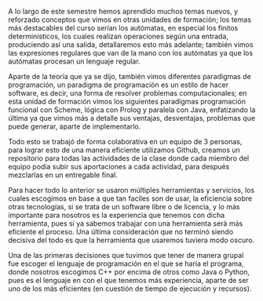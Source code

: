 A lo largo de este semestre hemos aprendido muchos temas nuevos, y reforzado conceptos que vimos en otras unidades de formación; los temas más destacables del curso serían los autómatas, en especial los finitos determinísticos, los cuales realizan operaciones según una entrada, produciendo así una salida, detallaremos esto más adelante; también vimos las expresiones regulares que van de la mano con los autómatas ya que los autómatas procesan un lenguaje regular.
 
Aparte de la teoría que ya se dijo, también vimos diferentes paradigmas de programación, un paradigma de programación es un estilo de hacer software, es decir, una forma de resolver problemas computacionales; en esta unidad de formación vimos los siguientes paradigmas programación funcional con Scheme, lógica con Prolog y paralela con Java, enfatizando la última ya que vimos más a detalle sus ventajas, desventajas, problemas que puede generar, aparte de implementarlo. 

Todo esto se trabajó de forma colaborativa en un equipo de 3 personas, para lograr esto de una manera eficiente utilizamos Github, creamos un repositorio para todas las actividades de la clase donde cada miembro del equipo podía subir sus aportaciones a cada actividad, para después mezclarlas en un entregable final.

Para hacer todo lo anterior se usaron múltiples herramientas y servicios, los cuales escogimos en base a que tan faciles son de usar, la eficiencia sobre otras tecnologías, si se trata de un software libre o de licencia, y lo más importante para nosotros es la experiencia que tenemos con dicha herramienta, pues sí ya sabemos trabajar con una herramienta será más eficiente el proceso. Una última consideración que no terminó siendo decisiva del todo es que la herramienta que usaremos tuviera modo oscuro.

Una de las primeras decisiones que tuvimos que tener de manera grupal fue escoger el lenguaje de programación en el que se haría el programa, donde nosotros escogimos C++ por encima de otros como Java o Python, pues es el lenguaje en con el que tenemos más experiencia, aparte de ser uno de los más eficientes (en cuestión de tiempo de ejecución y recursos).

